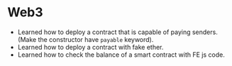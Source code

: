 # Web3
- Learned how to deploy a contract that is capable of paying senders. (Make the constructor have `payable` keyword).
- Learned how to deploy a contract with fake ether.
- Learned how to check the balance of a smart contract with FE js code.